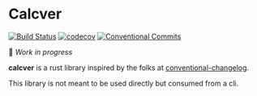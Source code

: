 # Calcver 

[![Build Status](https://travis-ci.org/easy-semver/calcver-rs.svg?branch=master)](https://travis-ci.org/easy-semver/calcver-rs)
[![codecov](https://codecov.io/gh/easy-semver/calcver-rs/branch/master/graph/badge.svg)](https://codecov.io/gh/easy-semver/calcver-rs)
[![Conventional Commits](https://img.shields.io/badge/Conventional%20Commits-1.0.0-yellow.svg)](https://conventionalcommits.org)

:poop: *Work in progress*

**calcver** is a rust library inspired by the folks at [conventional-changelog](https://github.com/conventional-changelog).

This library is not meant to be used directly but consumed from a cli.
